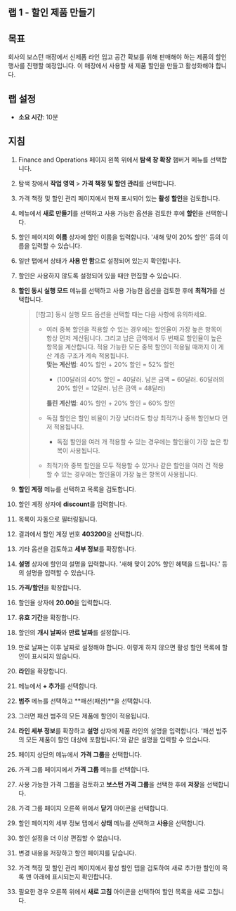 ﻿---
lab:
    title: '랩 1: 할인 제품 만들기'
    module: '모듈 3: Microsoft Dynamics 365 Commerce의 기본 사항 파악'
---

## 랩 1 - 할인 제품 만들기

## 목표

회사의 보스턴 매장에서 신제품 라인 입고 공간 확보를 위해 판매해야 하는 제품의 할인 행사를 진행할 예정입니다. 이 매장에서 사용할 새 제품 할인을 만들고 활성화해야 합니다.

## 랩 설정

   - **소요 시간**: 10분

## 지침

1. Finance and Operations 페이지 왼쪽 위에서 **탐색 창 확장** 햄버거 메뉴를 선택합니다.

1. 탐색 창에서 **작업 영역** > **가격 책정 및 할인 관리**를 선택합니다.

1. 가격 책정 및 할인 관리 페이지에서 현재 표시되어 있는 **활성 할인**을 검토합니다.

1. 메뉴에서 **새로 만들기**를 선택하고 사용 가능한 옵션을 검토한 후에 **할인**을 선택합니다.

1. 할인 페이지의 **이름** 상자에 할인 이름을 입력합니다. '새해 맞이 20% 할인' 등의 이름을 입력할 수 있습니다.

1. 일반 탭에서 상태가 **사용 안 함**으로 설정되어 있는지 확인합니다.

1. 할인은 사용하지 않도록 설정되어 있을 때만 편집할 수 있습니다.

1. **할인 동시 실행 모드** 메뉴를 선택하고 사용 가능한 옵션을 검토한 후에 **최적가**를 선택합니다.

    >[!참고] 동시 실행 모드 옵션을 선택할 때는 다음 사항에 유의하세요.
    >
    >  - 여러 중복 할인을 적용할 수 있는 경우에는 할인율이 가장 높은 항목이 항상 먼저 계산됩니다.  그리고 남은 금액에서 두 번째로 할인율이 높은 항목을 계산합니다.  적용 가능한 모든 중복 할인이 적용될 때까지 이 게산 계층 구조가 계속 적용됩니다.  
    >    **맞는 계산법**: 40% 할인 + 20% 할인 = 52% 할인  
    >      - (100달러의 40% 할인 = 40달러. 남은 금액 = 60달러.  60달러의 20% 할인 = 12달러. 남은 금액 = 48달러)  
    >
    >    **틀린 계산법**: 40% 할인 + 20% 할인 = 60% 할인
    >
    >  - 독점 할인은 할인 비율이 가장 낮더라도 항상 최적가나 중복 할인보다 먼저 적용됩니다.
    >    - 독점 할인을 여러 개 적용할 수 있는 경우에는 할인율이 가장 높은 항목이 사용됩니다.
    >  - 최적가와 중복 할인을 모두 적용할 수 있거나 같은 할인을 여러 건 적용할 수 있는 경우에는 할인율이 가장 높은 항목이 사용됩니다.

1. **할인 계정** 메뉴를 선택하고 목록을 검토합니다.

1. 할인 계정 상자에 **discount**를 입력합니다.

1. 목록이 자동으로 필터링됩니다.

1. 결과에서 할인 계정 번호 **403200**을 선택합니다.

1. 기타 옵션을 검토하고 **세부 정보**를 확장합니다.

1. **설명** 상자에 할인의 설명을 입력합니다. '새해 맞이 20% 할인 혜택을 드립니다.' 등의 설명을 입력할 수 있습니다.

1. **가격/할인**을 확장합니다.

1. 할인율 상자에 **20.00**을 입력합니다.

1. **유효 기간**을 확장합니다.

1. 할인의 **개시 날짜**와 **만료 날짜**를 설정합니다.

1. 만료 날짜는 이후 날짜로 설정해야 합니다. 이렇게 하지 않으면 활성 할인 목록에 할인이 표시되지 않습니다.

1. **라인**을 확장합니다.

1. 메뉴에서 **+ 추가**를 선택합니다.

1. **범주** 메뉴를 선택하고 **패션(패션)**을 선택합니다.

1. 그러면 패션 범주의 모든 제품에 할인이 적용됩니다.

1. **라인 세부 정보**를 확장하고 **설명** 상자에 제품 라인의 설명을 입력합니다. '패션 범주의 모든 제품이 할인 대상에 포함됩니다.'와 같은 설명을 입력할 수 있습니다.

1. 페이지 상단의 메뉴에서 **가격 그룹**을 선택합니다.

1. 가격 그룹 페이지에서 **가격 그룹** 메뉴를 선택합니다.

1. 사용 가능한 가격 그룹을 검토하고 **보스턴 가격 그룹**을 선택한 후에 **저장**을 선택합니다.

1. 가격 그룹 페이지 오른쪽 위에서 **닫기** 아이콘을 선택합니다.

1. 할인 페이지의 세부 정보 탭에서 **상태** 메뉴를 선택하고 **사용**을 선택합니다.

1. 할인 설정을 더 이상 편집할 수 없습니다.

1. 변경 내용을 저장하고 할인 페이지를 닫습니다.

1. 가격 책정 및 할인 관리 페이지에서 활성 할인 탭을 검토하여 새로 추가한 할인이 목록 맨 아래에 표시되는지 확인합니다.

1. 필요한 경우 오른쪽 위에서 **새로 고침** 아이콘을 선택하여 할인 목록을 새로 고칩니다.
